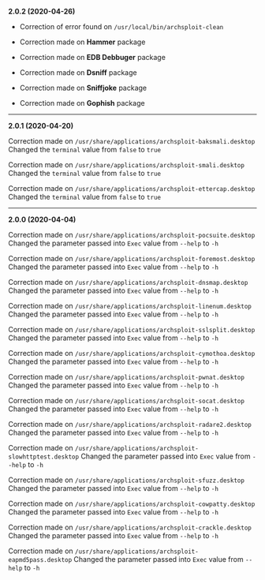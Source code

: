 **2.0.2 (2020-04-26)**

- Correction of error found on `/usr/local/bin/archsploit-clean`

- Correction made on **Hammer** package
- Correction made on **EDB Debbuger** package
- Correction made on **Dsniff** package
- Correction made on **Sniffjoke** package
- Correction made on **Gophish** package

* * *

**2.0.1 (2020-04-20)**

Correction made on `/usr/share/applications/archsploit-baksmali.desktop`
Changed the `terminal` value from `false` to `true`

Correction made on `/usr/share/applications/archsploit-smali.desktop`
Changed the `terminal` value from `false` to `true`

Correction made on `/usr/share/applications/archsploit-ettercap.desktop`
Changed the `terminal` value from `false` to `true`

* * *

**2.0.0 (2020-04-04)**

Correction made on `/usr/share/applications/archsploit-pocsuite.desktop`
Changed the parameter passed into `Exec` value from `--help` to `-h`

Correction made on `/usr/share/applications/archsploit-foremost.desktop`
Changed the parameter passed into `Exec` value from `--help` to `-h`

Correction made on `/usr/share/applications/archsploit-dnsmap.desktop`
Changed the parameter passed into `Exec` value from `--help` to `-h`

Correction made on `/usr/share/applications/archsploit-linenum.desktop`
Changed the parameter passed into `Exec` value from `--help` to `-h`

Correction made on `/usr/share/applications/archsploit-sslsplit.desktop`
Changed the parameter passed into `Exec` value from `--help` to `-h`

Correction made on `/usr/share/applications/archsploit-cymothoa.desktop`
Changed the parameter passed into `Exec` value from `--help` to `-h`

Correction made on `/usr/share/applications/archsploit-pwnat.desktop`
Changed the parameter passed into `Exec` value from `--help` to `-h`

Correction made on `/usr/share/applications/archsploit-socat.desktop`
Changed the parameter passed into `Exec` value from `--help` to `-h`

Correction made on `/usr/share/applications/archsploit-radare2.desktop`
Changed the parameter passed into `Exec` value from `--help` to `-h`

Correction made on `/usr/share/applications/archsploit-slowhttptest.desktop`
Changed the parameter passed into `Exec` value from `--help` to `-h`

Correction made on `/usr/share/applications/archsploit-sfuzz.desktop`
Changed the parameter passed into `Exec` value from `--help` to `-h`

Correction made on `/usr/share/applications/archsploit-cowpatty.desktop`
Changed the parameter passed into `Exec` value from `--help` to `-h`

Correction made on `/usr/share/applications/archsploit-crackle.desktop`
Changed the parameter passed into `Exec` value from `--help` to `-h`

Correction made on `/usr/share/applications/archsploit-eapmd5pass.desktop`
Changed the parameter passed into `Exec` value from `--help` to `-h`
